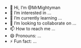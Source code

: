 - 👋 Hi, I’m @MrMightyman
- 👀 I’m interested in ...
- 🌱 I’m currently learning ...
- 💞️ I’m looking to collaborate on ...
- 📫 How to reach me ...
- 😄 Pronouns: ...
- ⚡ Fun fact: ...

<!---
MrMightyman/MrMightyman is a ✨ special ✨ repository because its `README.md` (this file) appears on your GitHub profile.
You can click the Preview link to take a look at your changes.
--->
